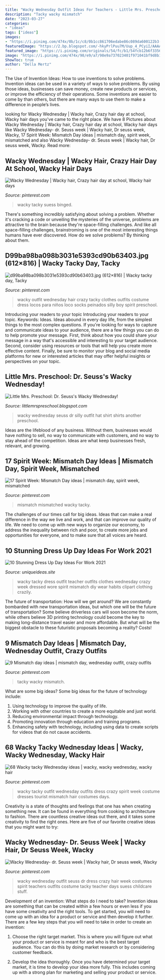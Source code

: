 ```yaml
---
title: "Wacky Wednesday Outfit Ideas For Teachers - Little Mrs. Preschool: Dr. Seuss&#039;s Wacky Wednesday!"
description: "Tacky wacky mismatch"
date: "2023-03-27"
categories:
- "ideas"
tags: ["ideas"]
images:
- "https://i.pinimg.com/474x/0b/1c/c8/0b1cc861706edabe86c089da600122b3--mismatch-day-school-days.jpg"
featuredImage: "https://2.bp.blogspot.com/-hkyPrlPuu7M/Uup_4_PCyiI/AAAAAAAAAKo/iYAbxozFLig/s1600/IMG_1598.jpg"
featured_image: "https://i.pinimg.com/originals/54/fc/b1/54fcb12b6f33563cf340dbd2a214551c.jpg"
image: "https://i.pinimg.com/474x/98/e9/a7/98e9a737023401f971041bf9d8b13716--wacky-tacky-day-spirit-week-ideas.jpg"
ShowToc: true
author: "Della Mertz"
---
```



The Use of Invention Ideas: How to use inventions to solve problems.
Invention ideas can be used in a variety of ways to solve problems. By using those ideas, businesses can save money, create new products or services, or improve the efficiency of their operations. Some inventions are easier to come by than others, but there are many ways to use them to make a difference in people’s lives.

	

		
looking for Wacky Wednesday | Wacky hair, Crazy hair day at school, Wacky hair days you've came to the right place. We have 8 Pictures about Wacky Wednesday | Wacky hair, Crazy hair day at school, Wacky hair days like Wacky Wednesday- dr. Seuss week | Wacky hair, Dr seuss week, Wacky, 17 Spirit Week: Mismatch Day ideas | mismatch day, spirit week, mismatched and also Wacky Wednesday- dr. Seuss week | Wacky hair, Dr seuss week, Wacky. Read more:
		
    
## Wacky Wednesday | Wacky Hair, Crazy Hair Day At School, Wacky Hair Days

<img loading=lazy src="https://i.pinimg.com/originals/b4/dd/26/b4dd26fdb5b44ef5a64cfb162e999024.jpg" onerror="this.onerror=null;this.src='https://tse3.mm.bing.net/th?id=OIP.64glL4keJVqNoQpLSPynSwHaJ4&amp;pid=15.1';" alt="Wacky Wednesday | Wacky hair, Crazy hair day at school, Wacky hair days">

_Source: pinterest.com_

>wacky tacky suess binged. 

	

There's something incredibly satisfying about solving a problem. Whether it's cracking a code or unveiling the mysteries of the universe, problems are attractive to the brain because they're space-filling challenges. And like all space-filling challenges, brainstroming is one of the most interesting things humans have ever discovered. How do we solve problems? By thinking about them.

    
## D99ba98ba098b3031e5393cd90b63403.jpg (612×816) | Wacky Tacky Day, Tacky

<img loading=lazy src="https://i.pinimg.com/originals/54/fc/b1/54fcb12b6f33563cf340dbd2a214551c.jpg" onerror="this.onerror=null;this.src='https://tse4.mm.bing.net/th?id=OIP.IZTz6HOgobsDIzbrcxPVegHaJ4&amp;pid=15.1';" alt="d99ba98ba098b3031e5393cd90b63403.jpg (612×816) | Wacky tacky day, Tacky">

_Source: pinterest.com_

>wacky outfit wednesday hair crazy tacky clothes outfits costume dress locos para niños loco socks peinados silly boy spirit preschool. 

	

Introducing your readers to your topic
Introducing your readers to your topic. Keywords: Ideas. Ideas abound in every day life, from the simplest things to the most complex questions. If you're looking for ways to capture and communicate ideas to your audience, there are a few things you can do to help promote your message. First, think about how you could share your message in a way that's accessible and interesting to your target audience. Second, consider using resources or tools that will help you create more effective content. Finally, be sure to monitor your blog and social media platforms for new or interested articles that may offer helpful insights or perspectives on your topic.

    
## Little Mrs. Preschool: Dr. Seuss&#039;s Wacky Wednesday!

<img loading=lazy src="https://2.bp.blogspot.com/-hkyPrlPuu7M/Uup_4_PCyiI/AAAAAAAAAKo/iYAbxozFLig/s1600/IMG_1598.jpg" onerror="this.onerror=null;this.src='https://tse3.mm.bing.net/th?id=OIP.iyDDOFWz5BmnLyGY7XeuTgHaHG&amp;pid=15.1';" alt="Little Mrs. Preschool: Dr. Seuss&#039;s Wacky Wednesday!">

_Source: littlemrspreschool.blogspot.com_

>wacky wednesday seuss dr silly outfit hat shirt shirts another preschool. 

	

Ideas are the lifeblood of any business. Without them, businesses would have nothing to sell, no way to communicate with customers, and no way to stay ahead of the competition. Ideas are what keep businesses fresh, relevant, and growing.

    
## 17 Spirit Week: Mismatch Day Ideas | Mismatch Day, Spirit Week, Mismatched

<img loading=lazy src="https://i.pinimg.com/474x/0b/1c/c8/0b1cc861706edabe86c089da600122b3--mismatch-day-school-days.jpg" onerror="this.onerror=null;this.src='https://tse2.mm.bing.net/th?id=OIP.VwO-ADsIrVhZzSp0XjTPIwAAAA&amp;pid=15.1';" alt="17 Spirit Week: Mismatch Day ideas | mismatch day, spirit week, mismatched">

_Source: pinterest.com_

>mismatch mismatched wacky tacky. 

	

The challenges of our times call for big ideas. Ideas that can make a real difference in the way we live and work, and that can improve our quality of life. We need to come up with new ways to organize our economy, to address the inequality between rich and poor, to create more jobs and opportunities for everyone, and to make sure that all voices are heard.

    
## 10 Stunning Dress Up Day Ideas For Work 2021

<img loading=lazy src="https://www.uniqueideas.site/wp-content/uploads/21-best-wacky-outfit-day-images-on-pinterest-wacky-wednesday.jpg" onerror="this.onerror=null;this.src='https://tse3.mm.bing.net/th?id=OIP.2zaC5G_GzTLpaXXxRl3-fgHaNm&amp;pid=15.1';" alt="10 Stunning Dress Up Day Ideas For Work 2021">

_Source: uniqueideas.site_

>wacky tacky dress outfit teacher outfits clothes wednesday crazy week dressed wore spirit mismatch diy wear habits clipart clothing crazily. 

	

The future of transportation: How will we get around?
We are constantly bombarded with new transportation ideas, but which one will be the future of transportation? Some believe driverless cars will soon become the norm, while others believe 3D printing technology could become the key to making long-distance travel easier and more affordable. But what will be the biggest obstacle to these futuristic proposals becoming a reality? Costs!

    
## 9 Mismatch Day Ideas | Mismatch Day, Wednesday Outfit, Crazy Outfits

<img loading=lazy src="https://i.pinimg.com/474x/98/e9/a7/98e9a737023401f971041bf9d8b13716--wacky-tacky-day-spirit-week-ideas.jpg" onerror="this.onerror=null;this.src='https://tse3.mm.bing.net/th?id=OIP.qnkxGFmMX0d66635H_WC8AAAAA&amp;pid=15.1';" alt="9 Mismatch day ideas | mismatch day, wednesday outfit, crazy outfits">

_Source: pinterest.com_

>tacky wacky mismatch. 

	

What are some big ideas?
Some big ideas for the future of technology include: 
1. Using technology to improve the quality of life. 
2. Working with other countries to create a more equitable and just world. 
3. Reducing environmental impact through technology. 
4. Promoting innovation through education and training programs. 
5. Enhancing safety with technology, including using data to create scripts for videos that do not cause accidents.

    
## 68 Wacky Tacky Wednesday Ideas | Wacky, Wacky Wednesday, Wacky Hair

<img loading=lazy src="https://i.pinimg.com/236x/e2/50/f4/e250f4b55524a3a49c52b386fa2bae89--wacky-tacky-day--dispatcher.jpg" onerror="this.onerror=null;this.src='https://tse3.mm.bing.net/th?id=OIP.w1FOCvPwO4ee2aaWZw8hPAHaQ4&amp;pid=15.1';" alt="68 Wacky tacky Wednesday ideas | wacky, wacky wednesday, wacky hair">

_Source: pinterest.com_

>wacky tacky outfit wednesday outfits dress crazy spirit week costume dresses tourist mismatch hair costumes days. 

	

Creativity is a state of thoughts and feelings that one has when creating something new. It can be found in everything from cooking to architecture to fashion. There are countless creative ideas out there, and it takes some creativity to find the right ones. Here are five of our favorite creative ideas that you might want to try: 

    
## Wacky Wednesday- Dr. Seuss Week | Wacky Hair, Dr Seuss Week, Wacky

<img loading=lazy src="https://i.pinimg.com/originals/ab/ae/96/abae96fec7e31945bd7ef0bc51dcdfe3.jpg" onerror="this.onerror=null;this.src='https://tse1.mm.bing.net/th?id=OIP.XGjP8DTGd-dAU4I_uASXDwHaJ3&amp;pid=15.1';" alt="Wacky Wednesday- dr. Seuss week | Wacky hair, Dr seuss week, Wacky">

_Source: pinterest.com_

>wacky wednesday outfit seuss dr dress crazy hair week costumes spirit teachers outfits costume tacky teacher days suess childcare stuff. 

	

Development of an invention: What steps do I need to take?
Invention ideas are something that can be created within a few hours or even less if you have some creativity and the right tools. To get started, you will need to come up with an idea for a product or service and then develop it further. There are a few key steps that you will need to take in order to create an invention:
1. Choose the right target market. This is where you will figure out what your product or service is meant for and who is the best target audience. You can do this by doing market research or by considering customer feedback.

2. Develop the idea thoroughly. Once you have determined your target market, it is time to develop your idea more fully. This includes coming up with a strong plan for marketing and selling your product or service.

